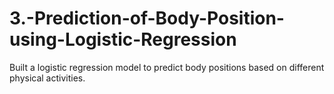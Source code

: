 # 3.-Prediction-of-Body-Position-using-Logistic-Regression
Built a logistic regression model to predict body positions based on different physical activities.
